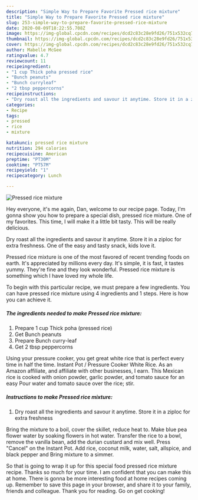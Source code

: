 ```yaml
---
description: "Simple Way to Prepare Favorite Pressed rice mixture"
title: "Simple Way to Prepare Favorite Pressed rice mixture"
slug: 253-simple-way-to-prepare-favorite-pressed-rice-mixture
date: 2020-08-09T18:22:55.708Z
image: https://img-global.cpcdn.com/recipes/dcd2c83c28e9fd26/751x532cq70/pressed-rice-mixture-recipe-main-photo.jpg
thumbnail: https://img-global.cpcdn.com/recipes/dcd2c83c28e9fd26/751x532cq70/pressed-rice-mixture-recipe-main-photo.jpg
cover: https://img-global.cpcdn.com/recipes/dcd2c83c28e9fd26/751x532cq70/pressed-rice-mixture-recipe-main-photo.jpg
author: Mabelle McGee
ratingvalue: 4.7
reviewcount: 11
recipeingredient:
- "1 cup Thick poha pressed rice"
- "Bunch peanuts"
- "Bunch curryleaf"
- "2 tbsp peppercorns"
recipeinstructions:
- "Dry roast all the ingredients and savour it anytime. Store it in a ziploc for extra freshness"
categories:
- Recipe
tags:
- pressed
- rice
- mixture

katakunci: pressed rice mixture 
nutrition: 294 calories
recipecuisine: American
preptime: "PT30M"
cooktime: "PT57M"
recipeyield: "1"
recipecategory: Lunch

---
```



![Pressed rice mixture](https://img-global.cpcdn.com/recipes/dcd2c83c28e9fd26/751x532cq70/pressed-rice-mixture-recipe-main-photo.jpg)

Hey everyone, it's me again, Dan, welcome to our recipe page. Today, I'm gonna show you how to prepare a special dish, pressed rice mixture. One of my favorites. This time, I will make it a little bit tasty. This will be really delicious.

Dry roast all the ingredients and savour it anytime. Store it in a ziploc for extra freshness. One of the easy and tasty snack, kids love it.

Pressed rice mixture is one of the most favored of recent trending foods on earth. It's appreciated by millions every day. It's simple, it is fast, it tastes yummy. They're fine and they look wonderful. Pressed rice mixture is something which I have loved my whole life.


To begin with this particular recipe, we must prepare a few ingredients. You can have pressed rice mixture using 4 ingredients and 1 steps. Here is how you can achieve it.

<!--inarticleads1-->

##### The ingredients needed to make Pressed rice mixture:

1. Prepare 1 cup Thick poha (pressed rice)
1. Get Bunch peanuts
1. Prepare Bunch curry-leaf
1. Get 2 tbsp peppercorns


Using your pressure cooker, you get great white rice that is perfect every time in half the time. Instant Pot / Pressure Cooker White Rice. As an Amazon affiliate, and affiliate with other businesses, I earn. This Mexican rice is cooked with onion powder, garlic powder, and tomato sauce for an easy Pour water and tomato sauce over the rice; stir. 

<!--inarticleads2-->

##### Instructions to make Pressed rice mixture:

1. Dry roast all the ingredients and savour it anytime. Store it in a ziploc for extra freshness


Bring the mixture to a boil, cover the skillet, reduce heat to. Make blue pea flower water by soaking flowers in hot water. Transfer the rice to a bowl, remove the vanilla bean, add the durian custard and mix well. Press &#34;Cancel&#34; on the Instant Pot. Add rice, coconut milk, water, salt, allspice, and black pepper and Bring mixture to a simmer. 

So that is going to wrap it up for this special food pressed rice mixture recipe. Thanks so much for your time. I am confident that you can make this at home. There is gonna be more interesting food at home recipes coming up. Remember to save this page in your browser, and share it to your family, friends and colleague. Thank you for reading. Go on get cooking!
